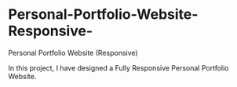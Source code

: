 # Personal-Portfolio-Website-Responsive-
Personal Portfolio Website (Responsive)

In this project, I have designed a Fully Responsive Personal Portfolio Website.
